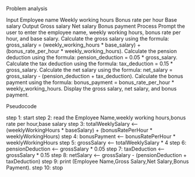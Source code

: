 Problem  analysis

Input
Employee name
Weekly working hours
Bonus rate per hour
Base salary
Output
Gross salary
Net salary
Bonus payment
Process
Prompt the user to enter the employee name, weekly working hours, bonus rate per hour, and base salary.
Calculate the gross salary using the formula: gross_salary = (weekly_working_hours * base_salary) + (bonus_rate_per_hour * weekly_working_hours).
Calculate the pension deduction using the formula: pension_deduction = 0.05 * gross_salary.
Calculate the tax deduction using the formula: tax_deduction = 0.15 * gross_salary.
Calculate the net salary using the formula: net_salary = gross_salary - (pension_deduction + tax_deduction).
Calculate the bonus payment using the formula: bonus_payment = bonus_rate_per_hour * weekly_working_hours.
Display the gross salary, net salary, and bonus payment.


Pseudocode

step 1: start
step 2: read the Employee Name,weekly working hours,bonus rate per hour,base salary
step 3: totalWeeklySalary <-- (weeklyWorkingHours * baseSalary) + (bonusRatePerHour * weeklyWorkingHours)
step 4: bonusPayment <-- bonusRatePerHour * weeklyWorkingHours
step 5: grossSalary  <-- totalWeeklySalary * 4
step 6: pensionDeduction <--  grossSalary * 0.05
step 7: taxDeduction <-- grossSalary * 0.15
step 8: netSalary  <-- grossSalary - (pensionDeduction + taxDeduction)
step 9: print (Employee Name,Gross Salary,Net Salary,Bonus Payment). 
step 10: stop


